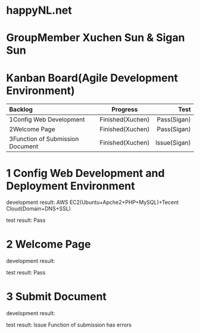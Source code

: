 # happyNL.net 


# GroupMember Xuchen Sun & Sigan Sun

# Kanban Board(Agile Development Environment)
| Backlog | Progress | Test |
|      :---   |     :---:      |          ---: |
| 1Config Web Development   | Finished(Xuchen)     | Pass(Sigan)    |
| 2Welcome Page     | Finished(Xuchen)       | Pass(Sigan)      |
| 3Function of Submission Document     | Finished(Xuchen)       | Issue(Sigan)      |


# 1 Config Web Development and Deployment Environment
development result: AWS EC2(Ubuntu+Apche2+PHP+MySQL)+Tecent Cloud(Domain+DNS+SSL)

test result: Pass
# 2 Welcome Page 
development result:
![]()

test result: Pass
# 3 Submit Document
development result:
![]()

test result: Issue
Function of submission has errors 

